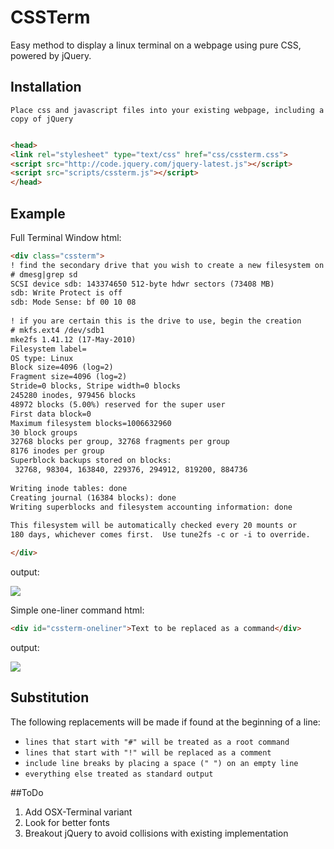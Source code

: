 # CSSTerm

  Easy method to display a linux terminal on a webpage using pure CSS, powered by jQuery.

## Installation

    Place css and javascript files into your existing webpage, including a copy of jQuery

```html

<head>
<link rel="stylesheet" type="text/css" href="css/cssterm.css">
<script src="http://code.jquery.com/jquery-latest.js"></script>
<script src="scripts/cssterm.js"></script>
</head>
```

## Example

Full Terminal Window html:

```html
<div class="cssterm">
! find the secondary drive that you wish to create a new filesystem on
# dmesg|grep sd
SCSI device sdb: 143374650 512-byte hdwr sectors (73408 MB)
sdb: Write Protect is off
sdb: Mode Sense: bf 00 10 08
 
! if you are certain this is the drive to use, begin the creation
# mkfs.ext4 /dev/sdb1 
mke2fs 1.41.12 (17-May-2010)
Filesystem label=
OS type: Linux
Block size=4096 (log=2)
Fragment size=4096 (log=2)
Stride=0 blocks, Stripe width=0 blocks
245280 inodes, 979456 blocks
48972 blocks (5.00%) reserved for the super user
First data block=0
Maximum filesystem blocks=1006632960
30 block groups
32768 blocks per group, 32768 fragments per group
8176 inodes per group
Superblock backups stored on blocks: 
 32768, 98304, 163840, 229376, 294912, 819200, 884736
 
Writing inode tables: done                            
Creating journal (16384 blocks): done
Writing superblocks and filesystem accounting information: done
 
This filesystem will be automatically checked every 20 mounts or
180 days, whichever comes first.  Use tune2fs -c or -i to override.

</div>

```

output:

  ![](http://manipulate.org/downloads/cssterm/demos/cssterm-full-terminal.png)

Simple one-liner command html:

```html
<div id="cssterm-oneliner">Text to be replaced as a command</div>
```

output:

  ![](http://manipulate.org/downloads/cssterm/demos/cssterm-one-liner.png)

## Substitution

  The following replacements will be made if found at the beginning of a line:
  
  - `lines that start with "#" will be treated as a root command`
  - `lines that start with "!" will be replaced as a comment`
  - `include line breaks by placing a space (" ") on an empty line`
  - `everything else treated as standard output`

##ToDo

1. Add OSX-Terminal variant
2. Look for better fonts
3. Breakout jQuery to avoid collisions with existing implementation

